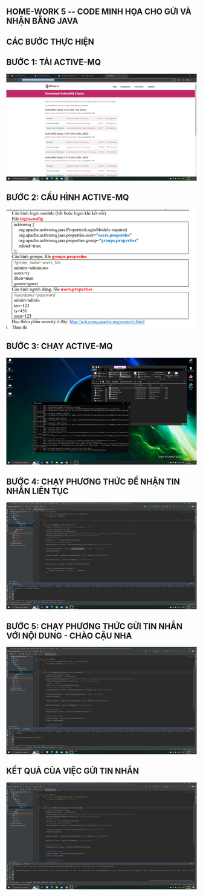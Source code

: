 ## HOME-WORK 5 -- CODE MINH HỌA CHO GỬI VÀ NHẬN BẰNG JAVA<br>

## CÁC BƯỚC THỰC HIỆN<br>

## BƯỚC 1: TẢI ACTIVE-MQ<br>

![Ảnh trực tuyến](https://github.com/CreativePhu/homework_ktpm/blob/master/homework_ktpm_tuan5/images/dowload_active_mq.png?raw=true)<br>

## BƯỚC 2: CẤU HÌNH ACTIVE-MQ <br>

![Ảnh trực tuyến](https://github.com/CreativePhu/homework_ktpm/blob/master/homework_ktpm_tuan5/images/cauhinh_active_mq.png?raw=true)<br>

## BƯỚC 3: CHẠY ACTIVE-MQ <br>

![Ảnh trực tuyến](https://github.com/CreativePhu/homework_ktpm/blob/master/homework_ktpm_tuan5/images/run_active_mq.png?raw=true)<br>

## BƯỚC 4: CHẠY PHƯƠNG THỨC ĐỂ NHẬN TIN NHẮN LIÊN TỤC <br>

![Ảnh trực tuyến](https://github.com/CreativePhu/homework_ktpm/blob/master/homework_ktpm_tuan5/images/run_receiver.png?raw=true)<br>

## BƯỚC 5: CHẠY PHƯƠNG THỨC GỬI TIN NHẮN VỚI NỘI DUNG - CHÀO CẬU NHA <br>

![Ảnh trực tuyến](https://github.com/CreativePhu/homework_ktpm/blob/master/homework_ktpm_tuan5/images/run_sender.png?raw=true)<br>

## KẾT QUẢ CỦA VIỆC GỬI TIN NHẮN <br>

![Ảnh trực tuyến](https://github.com/CreativePhu/homework_ktpm/blob/master/homework_ktpm_tuan5/images/result.png?raw=true)<br>
